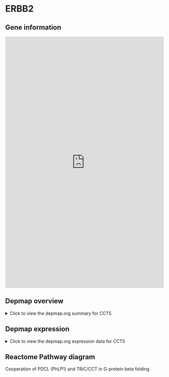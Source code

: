<h1>ERBB2</h1>

<h2>Gene information</h2>
<iframe src="https://depmap.org/portal/gene/CCT5?tab=about" style="border:none;width:100%;height:800px"></iframe>

<h2>Depmap overview</h2>
<details>
  <summary>Click to view the depmap.org summary for CCT5</summary>
  <iframe src="https://depmap.org/portal/gene/CCT5?tab=overview" style="border:none;width:100%;height:800px"></iframe>
</details>

<h2>Depmap expression</h2>
<details>
  <summary>Click to view the depmap.org expression data for CCT5</summary>
  <iframe src="https://depmap.org/portal/gene/CCT5?tab=characterization" style="border:none;width:100%;height:800px"></iframe>
</details>



<h2>Reactome Pathway diagram</h2>
Cooperation of PDCL (PhLP1) and TRiC/CCT in G-protein beta folding
<div id="diagramHolder"></div>

<script>
    //Creating the Reactome Diagram widget
    //Take into account a proxy needs to be set up in your server side pointing to www.reactome.org
    function onReactomeDiagramReady(){  //This function is automatically called when the widget code is ready to be used
        var diagram = Reactome.Diagram.create({
            "placeHolder" : "diagramHolder",
            "width" : 900,
            "height" : 500
        });

        //Initialising it to the "Hemostasis" pathway
        diagram.loadDiagram("R-HSA-6814122");

        //Adding different listeners

        diagram.onDiagramLoaded(function (loaded) {
            console.info("Loaded ", loaded);
            diagram.flagItems("BAD");
	    diagram.flagItems("Q92934");
            if (loaded == "R-HSA-6814122") diagram.selectItem("R-HSA-6814122");
        });

     }
</script>



